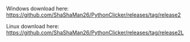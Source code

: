 Windows download here: https://github.com/ShaShaMan26/PythonClicker/releases/tag/release2

Linux download here: https://github.com/ShaShaMan26/PythonClicker/releases/tag/release2L
